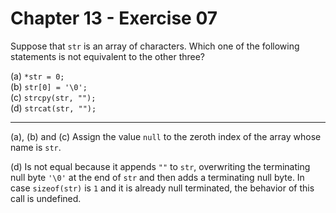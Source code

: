 # Chapter 13 - Exercise 07

Suppose that `str` is an array of characters. Which one of the following statements is not equivalent to the other three?

(a) `*str = 0;`  
(b) `str[0] = '\0';`  
(c) `strcpy(str, "");`  
(d) `strcat(str, "");`  

---

(a), (b) and (c) Assign the value `null` to the zeroth index of the array whose name is `str`.  

(d) 
Is not equal because it appends `""` to `str`, overwriting the terminating null byte `'\0'` at the end of `str` and then adds a terminating null byte. In case `sizeof(str)` is `1` and it is already null terminated, the behavior of this call is undefined.
